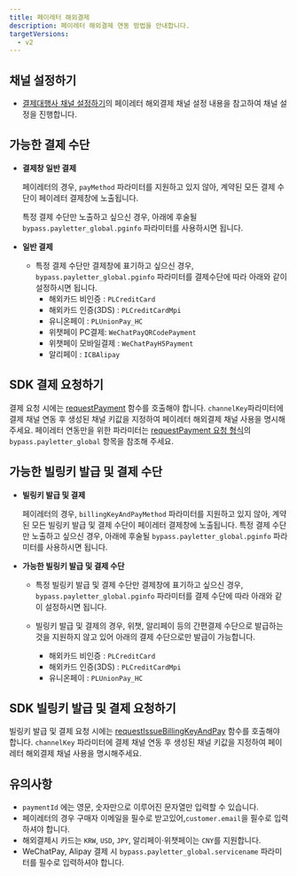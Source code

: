 ```yaml
---
title: 페이레터 해외결제
description: 페이레터 해외결제 연동 방법을 안내합니다.
targetVersions:
  - v2
---
```


## 채널 설정하기

- [결제대행사 채널 설정하기](https://developers.portone.io/opi/ko/integration/ready/readme#3-결제대행사-채널-설정하기)의 페이레터 해외결제 채널 설정 내용을 참고하여 채널 설정을 진행합니다.

## 가능한 결제 수단

- **결제창 일반 결제**

  페이레터의 경우, `payMethod` 파라미터를 지원하고 있지 않아,
  계약된 모든 결제 수단이 페이레터 결제창에 노출됩니다.

  특정 결제 수단만 노출하고 싶으신 경우, 아래에 후술될 `bypass.payletter_global.pginfo` 파라미터를 사용하시면 됩니다.

- **일반 결제**
  - 특정 결제 수단만 결제창에 표기하고 싶으신 경우, `bypass.payletter_global.pginfo` 파라미터를 결제수단에 따라 아래와 같이 설정하시면 됩니다.
    - 해외카드 비인증 : `PLCreditCard`
    - 해외카드 인증(3DS) : `PLCreditCardMpi`
    - 유니온페이 : `PLUnionPay_HC`
    - 위챗페이 PC결제: `WeChatPayQRCodePayment`
    - 위챗페이 모바일결제 : `WeChatPayH5Payment`
    - 알리페이 : `ICBAlipay`

## SDK 결제 요청하기

결제 요청 시에는 [requestPayment](https://developers.portone.io/sdk/ko/v2-sdk/payment-request?v=v2) 함수를 호출해야 합니다.
`channelKey`파라미터에 결제 채널 연동 후 생성된 채널 키값을 지정하여 페이레터 해외결제 채널 사용을 명시해주세요.
페이레터 연동만을 위한 파라미터는 [requestPayment 요청 형식](https://developers.portone.io/sdk/ko/v2-sdk/payment-request?v=v2#bypass-oneof-object)의 `bypass.payletter_global` 항목을 참조해 주세요.

## 가능한 빌링키 발급 및 결제 수단

- **빌링키 발급 및 결제**

  페이레터의 경우, `billingKeyAndPayMethod` 파라미터를 지원하고 있지 않아,
  계약된 모든 빌링키 발급 및 결제 수단이 페이레터 결제창에 노출됩니다.
  특정 결제 수단만 노출하고 싶으신 경우, 아래에 후술될 `bypass.payletter_global.pginfo` 파라미터를 사용하시면 됩니다.

- **가능한 빌링키 발급 및 결제 수단**
  - 특정 빌링키 발급 및 결제 수단만 결제창에 표기하고 싶으신 경우, `bypass.payletter_global.pginfo` 파라미터를 결제 수단에 따라 아래와 같이 설정하시면 됩니다.

  - 빌링키 발급 및 결제의 경우, 위챗, 알리페이 등의 간편결제 수단으로 발급하는 것을 지원하지 않고 있어 아래의 결제 수단으로만 발급이 가능합니다.
    - 해외카드 비인증 : `PLCreditCard`
    - 해외카드 인증(3DS) : `PLCreditCardMpi`
    - 유니온페이 : `PLUnionPay_HC`

## SDK 빌링키 발급 및 결제 요청하기

빌링키 발급 및 결제 요청 시에는 [requestIssueBillingKeyAndPay](https://developers.portone.io/sdk/ko/v2-sdk/billing-key-and-pay-request?v=v2) 함수를 호출해야 합니다.
`channelKey` 파라미터에 결제 채널 연동 후 생성된 채널 키값을 지정하여 페이레터 해외결제 채널 사용을 명시해주세요.

## 유의사항

- `paymentId` 에는 영문, 숫자만으로 이루어진 문자열만 입력할 수 있습니다.
- 페이레터의 경우 구매자 이메일을 필수로 받고있어,`customer.email`을 필수로 입력하셔야 합니다.
- 해외결제시 카드는 `KRW`, `USD`, `JPY`, 알리페이⋅위챗페이는 `CNY`를 지원합니다.
- WeChatPay, Alipay 결제 시 `bypass.payletter_global.servicename` 파라미터를 필수로 입력하셔야 합니다.
